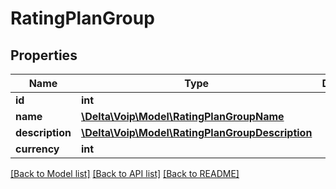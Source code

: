 # RatingPlanGroup

## Properties
Name | Type | Description | Notes
------------ | ------------- | ------------- | -------------
**id** | **int** |  | [optional] 
**name** | [**\Delta\Voip\Model\RatingPlanGroupName**](RatingPlanGroupName.md) |  | [optional] 
**description** | [**\Delta\Voip\Model\RatingPlanGroupDescription**](RatingPlanGroupDescription.md) |  | [optional] 
**currency** | **int** |  | [optional] 

[[Back to Model list]](../README.md#documentation-for-models) [[Back to API list]](../README.md#documentation-for-api-endpoints) [[Back to README]](../README.md)


